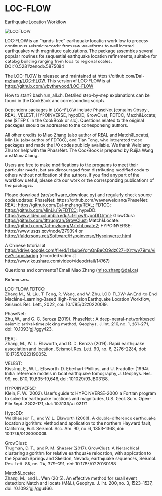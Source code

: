 # LOC-FLOW
Earthquake Location Workflow

![LOCFLOW](https://user-images.githubusercontent.com/51533859/157482787-af57edf4-a2da-48c8-b1f3-090c48bd3bbf.jpg)

LOC-FLOW is an “hands-free” earthquake location workflow to process continuous seismic records: from raw waveforms to well located earthquakes with magnitude calculations. The package assembles several popular routines for sequential earthquake location refinements, suitable for catalog building ranging from local to regional scales. DOI:10.5281/zenodo.5875084

The LOC-FLOW is released and maintained at https://github.com/Dal-mzhang/LOC-FLOW.
This version of LOC-FLOW is at https://github.com/wbythewood/LOC-FLOW

How to start? bash run_all.sh. 
Detailed step-by-step explanations can be found in the CookBook and corresponding scripts.

Dependent packages in LOC-FLOW include PhaseNet [contains Obspy], REAL, VELEST, HYPOINVERSE, hypoDD, GrowClust, FDTCC, Match&Locate; see [STEP 0 in the CookBook or src]. Questions related to the original packages should be addressed to the corresponding authors.

All other credits to Miao Zhang (also author of REAL and Match&Locate), Min Liu (also author of FDTCC), and Tian Feng, who integrated these packages and made the I/O codes publicly available. We thank Weiqiang Zhu for help with the PhaseNet. The CookBook is prepared by Ruijia Wang and Miao Zhang.

Users are free to make modifications to the programs to meet their particular needs, but are discouraged from distributing modified code to others without notification of the authors. If you find any part of the workflow useful, please cite our work or the corresponding publications of the packages.

Please download (src/software_download.py) and regularly check source code updates: PhaseNet: https://github.com/wayneweiqiang/PhaseNet; REAL: https://github.com/Dal-mzhang/REAL; FDTCC: https://github.com/MinLiu19/FDTCC; hypoDD: https://www.ldeo.columbia.edu/~felixw/hypoDD.html; GrowClust: https://github.com/dttrugman/GrowClust; Match&Locate: https://github.com/Dal-mzhang/MatchLocate2; HYPOINVERSE: https://www.usgs.gov/node/279394 or https://faldersons.net/Software/Hypoinverse/Hypoinverse.html

A Chinese tutorial at https://drive.google.com/file/d/1zlaubeYgmQnBeCO9dz627HXrtrwy79rm/view?usp=sharing (recorded video at https://www.koushare.com/video/videodetail/14767)

Questions and comments? Email Miao Zhang (miao.zhang@dal.ca)                                                                      

References:

LOC-FLOW, FDTCC:  
Zhang M., M. Liu, T. Feng, R. Wang, and W. Zhu. LOC-FLOW: An End-to-End Machine-Learning-Based High-Precision Earthquake Location Workflow, Seismol. Res. Lett., 2022, doi: 10.1785/0220220019.

PhaseNet:  
Zhu, W., and G. C. Beroza (2019). PhaseNet : A deep-neural-networkbased seismic arrival-time picking method, Geophys. J. Int. 216, no. 1, 261–273, doi: 10.1093/gji/ggy423.  

REAL:  
Zhang, M., W. L. Ellsworth, and G. C. Beroza (2019). Rapid earthquake association and location, Seismol. Res. Lett. 90, no. 6, 2276–2284, doi: 10.1785/0220190052.  

VELEST:  
Kissling, E., W. L. Ellsworth, D. Eberhart-Phillips, and U. Kradolfer (1994). Initial reference models in local earthquake tomography, J. Geophys. Res. 99, no. B10, 19,635–19,646, doi: 10.1029/93JB03138.  

HYPOINVERSE:  
Klein, F. W. (2002). User’s guide to HYPOINVERSE-2000, a Fortran program to solve for earthquake locations and magnitudes, U.S. Geol. Surv. Open-File Rept. 2002-171, doi: 10.3133/ofr02171.  

HypoDD:  
Waldhauser, F., and W. L. Ellsworth (2000). A double-difference earthquake location algorithm: Method and application to the northern Hayward fault, California, Bull. Seismol. Soc. Am. 90, no. 6, 1353–1368, doi: 10.1785/0120000006.  

GrowClust:  
Trugman, D. T., and P. M. Shearer (2017). GrowClust: A hierarchical clustering algorithm for relative earthquake relocation, with application
to the Spanish Springs and Sheldon, Nevada, earthquake sequences, Seismol. Res. Lett. 88, no. 2A, 379–391, doi: 10.1785/0220160188.  

Match&Locate:  
Zhang, M., and L. Wen (2015). An effective method for small event detection: Match and locate (M&L), Geophys. J. Int. 200, no. 3, 1523–1537, doi: 10.1093/gji/ggu466.
